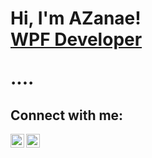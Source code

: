 <h1>Hi, I'm AZanae! <br/><a href="https://github.com/abondbrooks"><a href="https://www.linkedin.com/in/abondbrooks/"> WPF Developer</a>

....

<h2>Connect with me:</h2>

[<img align="left" alt="AZanaeBondBrooks | Twitter" width="22px" src="https://cdn.jsdelivr.net/npm/simple-icons@v3/icons/twitter.svg" />][twitter]
[<img align="left" alt="AZanaeBondBrooks | LinkedIn" width="22px" src="https://cdn.jsdelivr.net/npm/simple-icons@v3/icons/linkedin.svg" />][linkedin]

[twitter]: https://twitter.com/abondbrooks
[linkedin]: https://linkedin.com/in/abondbrooks
